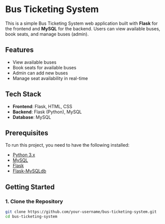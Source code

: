 # Bus Ticketing System

This is a simple Bus Ticketing System web application built with **Flask** for the frontend and **MySQL** for the backend. Users can view available buses, book seats, and manage buses (admin).

## Features

- View available buses
- Book seats for available buses
- Admin can add new buses
- Manage seat availability in real-time

## Tech Stack

- **Frontend**: Flask, HTML, CSS
- **Backend**: Flask (Python), MySQL
- **Database**: MySQL

## Prerequisites

To run this project, you need to have the following installed:

- [Python 3.x](https://www.python.org/downloads/)
- [MySQL](https://dev.mysql.com/downloads/)
- [Flask](https://flask.palletsprojects.com/en/2.0.x/installation/)
- [Flask-MySQLdb](https://flask-mysqldb.readthedocs.io/en/latest/)

## Getting Started

### 1. Clone the Repository

```bash
git clone https://github.com/your-username/bus-ticketing-system.git
cd bus-ticketing-system
